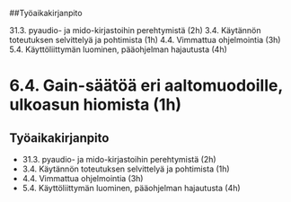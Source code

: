 
##Työaikakirjanpito

31.3. pyaudio- ja mido-kirjastoihin perehtymistä (2h)
3.4. Käytännön toteutuksen selvittelyä ja pohtimista (1h)
4.4. Vimmattua ohjelmointia (3h)
5.4. Käyttöliittymän luominen, pääohjelman hajautusta (4h)

6.4. Gain-säätöä eri aaltomuodoille, ulkoasun hiomista (1h)
=======

## Työaikakirjanpito

- 31.3. pyaudio- ja mido-kirjastoihin perehtymistä (2h)
- 3.4. Käytännön toteutuksen selvittelyä ja pohtimista (1h)
- 4.4. Vimmattua ohjelmointia (3h)
- 5.4. Käyttöliittymän luominen, pääohjelman hajautusta (4h)
